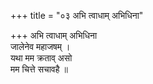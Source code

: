 +++
title = "०३ अभि त्वाधाम् अभिधिना"

+++
अभि त्वाधाम् अभिधिना  
जालेनेव महाजषम् ।  
यथा मम क्रताव् असो  
मम चित्ते सचावहै ॥